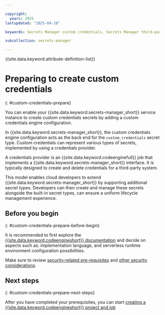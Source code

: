 ```yaml
---

copyright:
  years: 2025
lastupdated: "2025-04-28"

keywords: Secrets Manager custom credentials, Secrets Manager third-party

subcollection: secrets-manager

---
```


{{site.data.keyword.attribute-definition-list}}

# Preparing to create custom credentials
{: #custom-credentials-prepare}

You can enable your {{site.data.keyword.secrets-manager_short}} service instance to create custom credentials secrets by adding a custom credentials engine configuration.

In {{site.data.keyword.secrets-manager_short}}, the custom credentials engine configuration acts as the back end for the `custom_credentials` secret type. Custom credentials can represent various types of secrets, implemented by using a credentials provider.

A credentials provider is an  {{site.data.keyword.codeenginefull}} job that implements a {{site.data.keyword.secrets-manager_short}} interface. It is typically designed to create and delete credentials for a third-party system.

This model enables cloud developers to extend {{site.data.keyword.secrets-manager_short}} by supporting additional secret types. Developers can then create and manage these secrets alongside the built-in secret types, can ensure a uniform lifecycle management experience.

## Before you begin
{: #custom-credentials-prepare-before-begin}

It is recommended to first explore the [{{site.data.keyword.codeengineshort}} documentation](/docs/codeengine?topic=codeengine-getting-started) and decide on aspects such as: implementation language, and serverless runtime environment configuration possibilities.

Make sure to review [security-related pre-requisites](/docs/secrets-manager?topic=secrets-manager-custom-credentials-config&interface=ui#custom-credentials-config-before-begin) and [other security considerations](/docs/secrets-manager?topic=secrets-manager-engine-custom-ce-job&interface=ui#credentials-provider-security-considerations).

## Next steps
{: #custom-credentials-prepare-next-steps}

After you have completed your prerequisites, you can start [creating a {{site.data.keyword.codeengineshort}} project and job](/docs/secrets-manager?topic=secrets-manager-engine-custom-ce-job)
